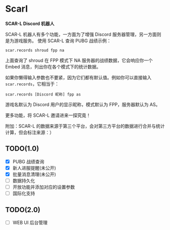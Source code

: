 # Scarl

**SCAR-L Discord 机器人**

SCAR-L 机器人有多个功能，一方面为了增强 Discord 服务器管理，另一方面则是为游戏服务。
使用 SCAR-L 查询 PUBG 战绩示例：

```
scar.records shroud fpp na
```

上面查询了 shroud 在 FPP 模式下 NA 服务器的战绩数据，它会响应你一个 Embed 消息，列出你在各个模式下的统计数据。

如果你懒得输入参数也不要紧，因为它们都有默认值。例如你可以直接输入 `scar.records`，它相当于：


```
scar.records [Discord 昵称] fpp as
```

游戏名默认为 Discord 用户的显示昵称，模式默认为 FPP，服务器默认为 AS。

更多功能，将 SCAR-L 邀请进来一探究竟！

附加：SCAR-L 的数据来源于第三个平台，会对第三方平台的数据进行合并与统计计算，但会标注来源：）

## TODO(1.0)

* [x] PUBG 战绩查询
* [x] 新人进服提醒(未公开)
* [x] 批量消息清理(未公开)
* [ ] 数据持久化
* [ ] 开放功能并添加对应的设置参数
* [ ] 国际化支持

## TODO(2.0)
* [ ] WEB UI 后台管理
